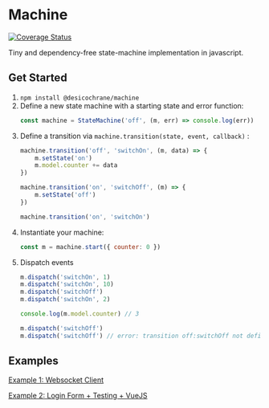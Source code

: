 # Machine   

[![Coverage Status](https://coveralls.io/repos/github/desicochrane/machine/badge.svg?branch=master)](https://coveralls.io/github/desicochrane/machine?branch=master)

Tiny and dependency-free state-machine implementation in javascript.

## Get Started

1. `npm install @desicochrane/machine`
1. Define a new state machine with a starting state and error function:
    ```js
    const machine = StateMachine('off', (m, err) => console.log(err))
    ```
1. Define a transition via `machine.transition(state, event, callback)` :
    ```js
    machine.transition('off', 'switchOn', (m, data) => {
        m.setState('on')
        m.model.counter += data
    }) 
    
    machine.transition('on', 'switchOff', (m) => {
        m.setState('off')
    })
    
    machine.transition('on', 'switchOn')
    ```
1. Instantiate your machine:
    ```js
    const m = machine.start({ counter: 0 })
    ```
1. Dispatch events
   ```js
   m.dispatch('switchOn', 1)
   m.dispatch('switchOn', 10)
   m.dispatch('switchOff')
   m.dispatch('switchOn', 2)
   
   console.log(m.model.counter) // 3
   
   m.dispatch('switchOff')
   m.dispatch('switchOff') // error: transition off:switchOff not defined
   ```


## Examples

[Example 1: Websocket Client](EXAMPLES.md#example1)

[Example 2: Login Form + Testing + VueJS](EXAMPLES.md#example2)
